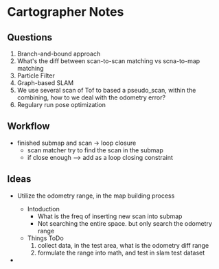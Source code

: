 # Cartographer Notes
## Questions
1. Branch-and-bound approach
1. What's the diff between scan-to-scan matching vs scna-to-map matching
1. Particle Filter 
1. Graph-based SLAM
1. We use several scan of Tof to based a pseudo_scan, within the combining, how to we deal with the odometry error?
1. Regulary run pose optimization

## Workflow
- finished submap and scan -> loop closure
    - scan matcher try to find the scan in the submap
    - if close enough --> add as a loop closing constraint




## Ideas
- Utilize the odometry range, in the map building process
    - Intoduction
        - What is the freq of inserting new scan into submap
        - Not searching the entire space. but only search the odometry range
    - Things ToDo
        1. collect data, in the test area, what is the odometry diff range
        1. formulate the range into math, and test in slam test dataset

- 


<!-- ### branch-and-bound approach -->

###